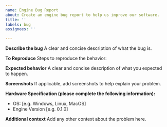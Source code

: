 ```yaml
---
name: Engine Bug Report
about: Create an engine bug report to help us improve our software.
title: ''
labels: bug
assignees: ''

---
```


**Describe the bug**
A clear and concise description of what the bug is.

**To Reproduce**
Steps to reproduce the behavior:

**Expected behavior**
A clear and concise description of what you expected to happen.

**Screenshots**
If applicable, add screenshots to help explain your problem.

**Hardware Specification (please complete the following information):**
 - OS: [e.g. Windows, Linux, MacOS]
 - Engine Version [e.g. 0.1.0]

**Additional context**
Add any other context about the problem here.
